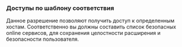 ### Доступы по шаблону соответствия

Данное разрешение позволяют получить доступ к определенным хостам. Соответственно вы должны составить список безопасных online сервисов, для сохранения целостности расширения и безопасности пользователя.



